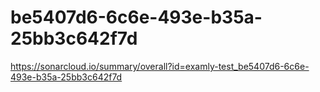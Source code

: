 # be5407d6-6c6e-493e-b35a-25bb3c642f7d
https://sonarcloud.io/summary/overall?id=examly-test_be5407d6-6c6e-493e-b35a-25bb3c642f7d

